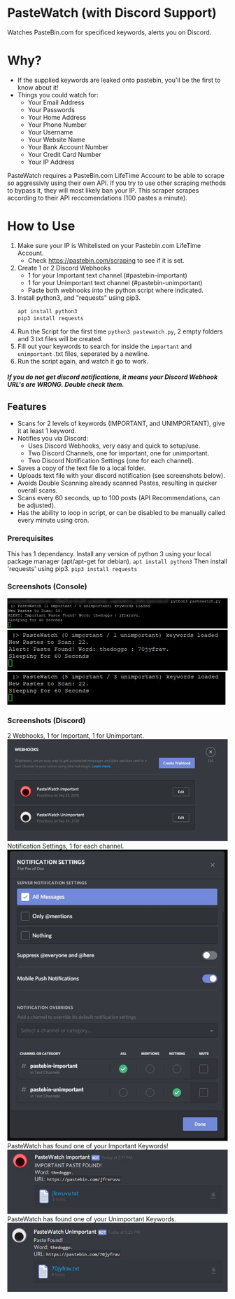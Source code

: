 # PasteWatch (with Discord Support)

Watches PasteBin.com for specificed keywords, alerts you on Discord. 

# Why?
* If the supplied keywords are leaked onto pastebin, you'll be the first to know about it!
* Things you could watch for:
    * Your Email Address
    * Your Passwords
    * Your Home Address
    * Your Phone Number
    * Your Username
    * Your Website Name
    * Your Bank Account Number
    * Your Credit Card Number
    * Your IP Address

PasteWatch requires a PasteBin.com LifeTime Account to be able to scrape so aggressivly using their own API. 
If you try to use other scraping methods to bypass it, they will most likely ban your IP.
This scraper scrapes according to their API reccomendations (100 pastes a minute).

# How to Use
1. Make sure your IP is Whitelisted on your Pastebin.com LifeTime Account.
    - Check https://pastebin.com/scraping to see if it is set. 
2. Create 1 or 2 Discord Webhooks
    - 1 for your Important text channel (#pastebin-important)
    - 1 for your Unimportant text channel (#pastebin-unimportant)
    - Paste both webhooks into the python script where indicated.
3. Install python3, and "requests" using pip3. 
    ```
    apt install python3
    pip3 install requests
    ```
4. Run the Script for the first time `python3 pastewatch.py`, 2 empty folders and 3 txt files will be created. 
5. Fill out your keywords to search for inside the `important` and `unimportant` .txt files, seperated by a newline.
6. Run the script again, and watch it go to work.

##### If you do not get discord notifications, it means your Discord Webhook URL's are WRONG. Double check them.

## Features

* Scans for 2 levels of keywords (IMPORTANT, and UNIMPORTANT), give it at least 1 keyword.
* Notifies you via Discord:
    * Uses Discord Webhooks, very easy and quick to setup/use. 
    * Two Discord Channels, one for important, one for unimportant.
    * Two Discord Notification Settings (one for each channel).
* Saves a copy of the text file to a local folder.
* Uploads text file with your discord notification (see screenshots below).
* Avoids Double Scanning already scanned Pastes, resulting in quicker overall scans. 
* Scans every 60 seconds, up to 100 posts (API Recommendations, can be adjusted).
* Has the ability to loop in script, or can be disabled to be manually called every minute using cron.

### Prerequisites

This has 1 dependancy.
Install any version of python 3 using your local package manager (apt/apt-get for debian).
`apt install python3`
Then install 'requests' using pip3. 
`pip3 install requests`


### Screenshots (Console)
![ConsoleExampleImportant.JPG](Screenshots/ConsoleExampleImportant.JPG)
![ConsoleExampleUnimportant.JPG](Screenshots/ConsoleExampleUnimportant.JPG)
![ConsoleExampleNoneFound.JPG](Screenshots/ConsoleExampleNoneFound.JPG)

### Screenshots (Discord)
2 Webhooks, 1 for Important, 1 for Unimportant.
![DiscordHooksExample.JPG](Screenshots/DiscordHooksExample.JPG)
Notification Settings, 1 for each channel.
![DiscordNotificationExample.JPG](Screenshots/DiscordNotificationExample.JPG)
PasteWatch has found one of your Important Keywords!
![DiscordImportantFound.JPG](Screenshots/DiscordImportantFound.JPG)
PasteWatch has found one of your Unimportant Keywords.
![DiscordUnimportantFound.JPG](Screenshots/DiscordUnimportantFound.JPG)

